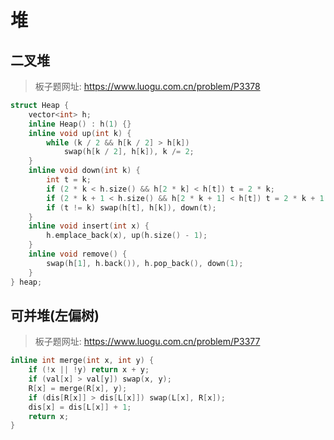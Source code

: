 # 堆

## 二叉堆

> 板子题网址: https://www.luogu.com.cn/problem/P3378

```cpp
struct Heap {
    vector<int> h;
    inline Heap() : h(1) {}
    inline void up(int k) {
        while (k / 2 && h[k / 2] > h[k])
            swap(h[k / 2], h[k]), k /= 2;
    }
    inline void down(int k) {
        int t = k;
        if (2 * k < h.size() && h[2 * k] < h[t]) t = 2 * k;
        if (2 * k + 1 < h.size() && h[2 * k + 1] < h[t]) t = 2 * k + 1;
        if (t != k) swap(h[t], h[k]), down(t);
    }
    inline void insert(int x) {
        h.emplace_back(x), up(h.size() - 1);
    }
    inline void remove() {
        swap(h[1], h.back()), h.pop_back(), down(1);
    }
} heap;
```

## 可并堆(左偏树)

> 板子题网址: https://www.luogu.com.cn/problem/P3377

```cpp
inline int merge(int x, int y) {
    if (!x || !y) return x + y;
    if (val[x] > val[y]) swap(x, y);
    R[x] = merge(R[x], y);
    if (dis[R[x]] > dis[L[x]]) swap(L[x], R[x]);
    dis[x] = dis[L[x]] + 1;
    return x;
}
```

